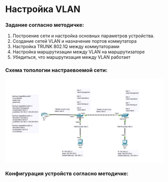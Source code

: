 #  Настройка VLAN 

###  Задание согласно методичке:

  1. Построение сети и настройка основных параметров устройства.
  2. Создание сетей VLAN и назначение портов коммутатора
  3. Настройка TRUNK 802.1Q между коммутаторами
  4. Настройка маршрутизации между VLAN на маршрутизаторе
  5. Убедиться, что маршрутизация между VLAN работает

###  Схема топологии настраевоемой сети:
![](VLAN.png)

###  Конфигурация устройств согласно методичке:
